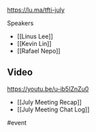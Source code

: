 https://lu.ma/tfti-july

Speakers
* [[Linus Lee]]
* [[Kevin Lin]]
* [[Rafael Nepo]]

## Video

https://youtu.be/u-ib5IZnZu0

- [[July Meeting Recap]]
- [[July Meeting Chat Log]]

#event 